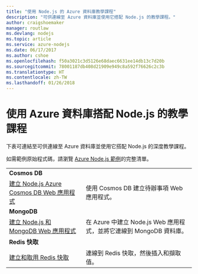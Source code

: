```yaml
---
title: "使用 Node.js 的 Azure 資料庫教學課程"
description: "可供連線至 Azure 資料庫並使用它搭配 Node.js 的教學課程。"
author: craigshoemaker
manager: routlaw
ms.devlang: nodejs
ms.topic: article
ms.service: azure-nodejs
ms.date: 06/17/2017
ms.author: cshoe
ms.openlocfilehash: f50a3021c3d5126e68daec6631ee14db13c7d20b
ms.sourcegitcommit: 78001187db408d21909e949c8a592f76626c2c3b
ms.translationtype: HT
ms.contentlocale: zh-TW
ms.lasthandoff: 01/26/2018
---
```

# <a name="tutorials-for-using-azure-databases-with-nodejs"></a>使用 Azure 資料庫搭配 Node.js 的教學課程

下表可連結至可供連線至 Azure 資料庫並使用它搭配 Node.js 的深度教學課程。 

如需範例原始程式碼，請瀏覽 [Azure Node.js 範例](https://azure.microsoft.com/resources/samples/?term=nodejs)的完整清單。

| | |
|---|---|
| **Cosmos DB** ||
| [建立 Node.js Azure Cosmos DB Web 應用程式](http://docs.microsoft.com/azure/documentdb/documentdb-nodejs-application?toc=/azure/node/toc.json&bc=/azure/node/toc.json) | 使用 Cosmos DB 建立待辦事項 Web 應用程式。  |
| **MongoDB** ||
| [建立 Node.js 和 MongoDB Web 應用程式](http://docs.microsoft.com/azure/app-service-web/app-service-web-tutorial-nodejs-mongodb-app?toc=/azure/node/toc.json&bc=/azure/node/toc.json) | 在 Azure 中建立 Node.js Web 應用程式，並將它連線到 MongoDB 資料庫。  |
| **Redis 快取** | |
| [建立和取用 Redis 快取](http://docs.microsoft.com/azure/redis-cache/cache-nodejs-get-started?toc=/azure/node/toc.json&bc=/azure/node/toc.json) | 連線到 Redis 快取，然後插入和擷取值。
